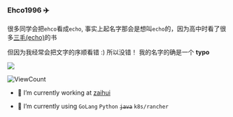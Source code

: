 <!--
**Ehco1996/Ehco1996** is a ✨ _special_ ✨ repository because its `README.md` (this file) appears on your GitHub profile.

Here are some ideas to get you started:

- 🔭 I’m currently working on ...
- 🌱 I’m currently learning ...
- 👯 I’m looking to collaborate on ...
- 🤔 I’m looking for help with ...
- 💬 Ask me about ...
- 📫 How to reach me: ...
- 😄 Pronouns: ...
- ⚡ Fun fact: ...
-->

### Ehco1996 ✈️

很多同学会把`ehco`看成`echo`, 事实上起名字那会是想叫`echo`的，因为高中时看了很多[三毛(echo)](https://zh.wikipedia.org/zh-hk/%E4%B8%89%E6%AF%9B_(%E4%BD%9C%E5%AE%B6))的书

但因为我经常会把文字的序顺看错 :) 所以没错！ 我的名字的确是一个 **typo**

![](https://github-readme-stats.vercel.app/api?username=ehco1996)

![ViewCount](https://views.whatilearened.today/views/github/ehco1996/ehco1996.svg)

- 🔭 I’m currently working at [zaihui](https://www.kezaihui.com/lx/zaihui/zhpage/)

- 🌱 I’m currently using `GoLang` `Python` <del>`java`</del> `k8s/rancher` 

